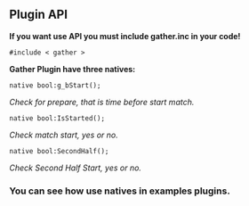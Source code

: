 ## Plugin API

**If you want use API you must include gather.inc in your code!**
```
#include < gather >
```
**Gather Plugin have three natives:**

```
native bool:g_bStart();
```
*Check for prepare, that is time before start match.*
```
native bool:IsStarted();
```
*Check match start, yes or no.*
```
native bool:SecondHalf();
```
*Check Second Half Start, yes or no.*

### You can see how use natives in examples plugins.
